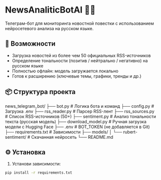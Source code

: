 # NewsAnaliticBotAI 🤖📰

Телеграм-бот для мониторинга новостной повестки с использованием нейросетевого анализа на русском языке.

## 🚀 Возможности

- Загрузка новостей из более чем 50 официальных RSS-источников
- Определение тональности (позитив / нейтрально / негативно) на русском языке
- Полностью офлайн: модель загружается локально
- Готов к расширению (ключевые темы, графики, тренды и др.)

## 📦 Структура проекта
news_telegram_bot/
├── bot.py                 # Логика бота и команд
├── config.py              # Загрузка .env
├── rss_reader.py          # Парсер RSS-лент
├── rss_sources.py         # Список RSS-источников (50+)
├── sentiment.py           # Анализ тональности текста (русская модель)
├── download_model.py      # Ручная загрузка модели с Hugging Face
├── .env                   # BOT_TOKEN (не добавляется в Git)
├── requirements.txt       # Зависимости
├── models/
│   └── rubert-sentiment/  # Скачанная нейросеть
└── README.md
## ⚙️ Установка

1. Установи зависимости:

```bash
pip install -r requirements.txt
